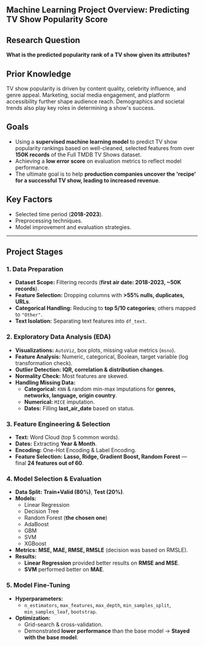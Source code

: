 ##       Machine Learning Project Overview: Predicting TV Show Popularity Score  

## Research Question  
**What is the predicted popularity rank of a TV show given its attributes?**  

## Prior Knowledge  
TV show popularity is driven by content quality, celebrity influence, and genre appeal. Marketing, social media engagement, and platform accessibility further shape audience reach. Demographics and societal trends also play key roles in determining a show's success.  

## Goals  
- Using a **supervised machine learning model** to predict TV show popularity rankings based on well-cleaned, selected features from over **150K records** of the 
  Full TMDB TV Shows dataset.  
- Achieving a **low error score** on evaluation metrics to reflect model performance.  
- The ultimate goal is to help **production companies uncover the 'recipe' for a successful TV show, leading to increased revenue**.  

## Key Factors  
- Selected time period (**2018-2023**).  
- Preprocessing techniques.  
- Model improvement and evaluation strategies.  

---

## Project Stages  

### 1. Data Preparation  
- **Dataset Scope:** Filtering records (**first air date: 2018-2023, ~50K records**).  
- **Feature Selection:** Dropping columns with **>55% nulls, duplicates, URLs**.  
- **Categorical Handling:** Reducing to **top 5/10 categories**; others mapped to `"Other"`.  
- **Text Isolation:** Separating text features into `df_text`.  

### 2. Exploratory Data Analysis (EDA)  
- **Visualizations:** `AutoViz`, box plots, missing value metrics (`msno`).  
- **Feature Analysis:** Numeric, categorical, Boolean, target variable (log transformation check).  
- **Outlier Detection:** **IQR, correlation & distribution changes**.  
- **Normality Check:** Most features are skewed.  
- **Handling Missing Data:**  
  - **Categorical:** `KNN` & random min-max imputations for **genres, networks, language, origin country**.  
  - **Numerical:** `MICE` imputation.  
  - **Dates:** Filling **last_air_date** based on status.  

### 3. Feature Engineering & Selection  
- **Text:** Word Cloud (top 5 common words).  
- **Dates:** Extracting **Year & Month**.  
- **Encoding:** One-Hot Encoding & Label Encoding.  
- **Feature Selection:** **Lasso, Ridge, Gradient Boost, Random Forest** — final **24 features out of 60**.  

### 4. Model Selection & Evaluation  
- **Data Split:** **Train+Valid (80%)**, **Test (20%)**.  
- **Models:**  
  - Linear Regression  
  - Decision Tree  
  - Random Forest (**the chosen one**)  
  - AdaBoost  
  - GBM  
  - SVM  
  - XGBoost  
- **Metrics:** **MSE, MAE, RMSE, RMSLE** (decision was based on RMSLE).  
- **Results:**  
  - **Linear Regression** provided better results on **RMSE and MSE**.  
  - **SVM** performed better on **MAE**.  

### 5. Model Fine-Tuning  
- **Hyperparameters:**  
  - `n_estimators`, `max_features`, `max_depth`, `min_samples_split`, `min_samples_leaf`, `bootstrap`.  
- **Optimization:**  
  - Grid-search & cross-validation.  
  - Demonstrated **lower performance** than the base model → **Stayed with the base model**.  

